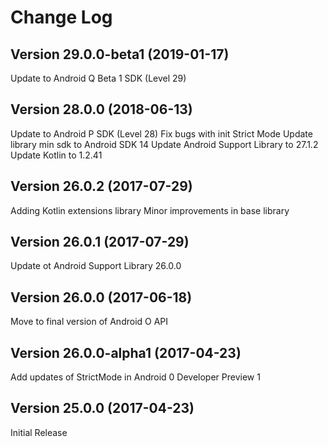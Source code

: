 Change Log
==========

Version 29.0.0-beta1 (2019-01-17)
---------------------------------
Update to Android Q Beta 1 SDK (Level 29)

Version 28.0.0 (2018-06-13)
---------------------------
Update to Android P SDK (Level 28)
Fix bugs with init Strict Mode
Update library min sdk to Android SDK 14
Update Android Support Library to 27.1.2 
Update Kotlin to 1.2.41

Version 26.0.2 (2017-07-29)
---------------------------
Adding Kotlin extensions library
Minor improvements in base library

Version 26.0.1 (2017-07-29)
---------------------------
Update ot Android Support Library 26.0.0

Version 26.0.0 (2017-06-18)
---------------------------
Move to final version of Android O API

Version 26.0.0-alpha1 (2017-04-23)
----------------------------------
Add updates of StrictMode in Android 0 Developer Preview 1

Version 25.0.0 (2017-04-23)
---------------------------
Initial Release
